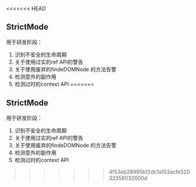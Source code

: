 <<<<<<< HEAD
## StrictMode 
用于研发阶段：
1. 识别不安全的生命周期
2. 关于使用过实的ref API的警告
3. 关于使用废弃的findeDOMNode 的方法告警
4. 检测意外的副作用
5. 检测过时的context API
=======
## StrictMode 
用于研发阶段：
1. 识别不安全的生命周期
2. 关于使用过实的ref API的警告
3. 关于使用废弃的findeDOMNode 的方法告警
4. 检测意外的副作用
5. 检测过时的context API
>>>>>>> 4f53eb28995bf2dc1a153acfe52032358032600d
